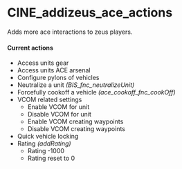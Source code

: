 CINE_addizeus_ace_actions
========

Adds more ace interactions to zeus players.

#### Current actions
* Access units gear
* Access units ACE arsenal
* Configure pylons of vehicles
* Neutralize a unit *(BIS_fnc_neutralizeUnit)*
* Forcefully cookoff a vehicle *(ace_cookoff_fnc_cookOff)*
* VCOM related settings
  * Enable VCOM for unit
  * Disable VCOM for unit
  * Enable VCOM creating waypoints
  * Disable VCOM creating waypoints
* Quick vehicle locking
* Rating *(addRating)*
  * Rating -1000
  * Rating reset to 0
